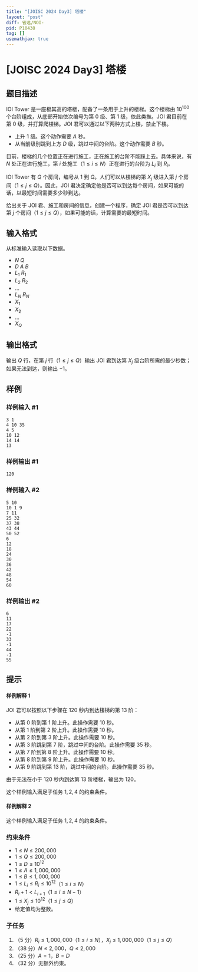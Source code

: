 ```yaml
---
title: "[JOISC 2024 Day3] 塔楼"
layout: "post"
diff: 省选/NOI-
pid: P10438
tag: []
usemathjax: true
---
```


# [JOISC 2024 Day3] 塔楼
## 题目描述

IOI Tower 是一座极其高的塔楼，配备了一条用于上升的楼梯。这个楼梯由 $10^{100}$ 个台阶组成，从底部开始依次编号为第 $0$ 级、第 $1$ 级，依此类推。JOI 君目前在第 $0$ 级，并打算爬楼梯。JOI 君可以通过以下两种方式上楼，禁止下楼。

- 上升 $1$ 级。这个动作需要 $A$ 秒。
- 从当前级别跳到上方 $D$ 级，跳过中间的台阶。这个动作需要 $B$ 秒。

目前，楼梯的几个位置正在进行施工，正在施工的台阶不能踩上去。具体来说，有 $N$ 处正在进行施工，第 $i$ 处施工（$1 \leq i \leq N$）正在进行的台阶为 $L_i$ 到 $R_i$。

IOI Tower 有 $Q$ 个房间，编号从 $1$ 到 $Q$。人们可以从楼梯的第 $X_j$ 级进入第 $j$ 个房间（$1 \leq j \leq Q$）。因此，JOI 君决定确定他是否可以到达每个房间，如果可能的话，以最短时间需要多少秒到达。

给出关于 JOI 君、施工和房间的信息，创建一个程序，确定 JOI 君是否可以到达第 $j$ 个房间（$1 \leq j \leq Q$），如果可能的话，计算需要的最短时间。

## 输入格式

从标准输入读取以下数据。

- $N$ $Q$
- $D$ $A$ $B$
- $L_1$ $R_1$
- $L_2$ $R_2$
- ...
- $L_N$ $R_N$
- $X_1$
- $X_2$
- ...
- $X_Q$

## 输出格式

输出 $Q$ 行，在第 $j$ 行（$1 \leq j \leq Q$）输出 JOI 君到达第 $X_j$ 级台阶所需的最少秒数；如果无法到达，则输出 $-1$。

## 样例

### 样例输入 #1
```
3 1
4 10 35
4 5
10 12
14 14
13
```
### 样例输出 #1
```
120
```
### 样例输入 #2
```
5 10
10 1 9
7 11
25 32
37 38
43 44
50 52
6
12
18
24
30
36
42
48
54
60
```
### 样例输出 #2
```
6
11
17
22
-1
33
-1
44
-1
55
```
## 提示

#### 样例解释 1

JOI 君可以按照以下步骤在 $120$ 秒内到达楼梯的第 $13$ 阶：

- 从第 $0$ 阶到第 $1$ 阶上升。此操作需要 $10$ 秒。
- 从第 $1$ 阶到第 $2$ 阶上升。此操作需要 $10$ 秒。
- 从第 $2$ 阶到第 $3$ 阶上升。此操作需要 $10$ 秒。
- 从第 $3$ 阶跳到第 $7$ 阶，跳过中间的台阶。此操作需要 $35$ 秒。
- 从第 $7$ 阶到第 $8$ 阶上升。此操作需要 $10$ 秒。
- 从第 $8$ 阶到第 $9$ 阶上升。此操作需要 $10$ 秒。
- 从第 $9$ 阶跳到第 $13$ 阶，跳过中间的台阶。此操作需要 $35$ 秒。

由于无法在小于 $120$ 秒内到达第 $13$ 阶楼梯，输出为 $120$。

这个样例输入满足子任务 $1,2,4$ 的约束条件。

#### 样例解释 2

这个样例输入满足子任务 $1,2,4$ 的约束条件。

### 约束条件

- $1 \leq N \leq 200,000$
- $1 \leq Q \leq 200,000$
- $1 \leq D \leq 10^{12}$
- $1 \leq A \leq 1,000,000$
- $1 \leq B \leq 1,000,000$
- $1 \leq L_i \leq R_i \leq 10^{12}$（$1 \leq i \leq N$）
- $R_{i}+1 < L_{i+1}$（$1 \leq i \leq N-1$）
- $1 \leq X_j \leq 10^{12}$（$1 \leq j \leq Q$）
- 给定值均为整数。

### 子任务

1. （5 分）$R_i \leq 1,000,000$（$1 \leq i \leq N$），$X_j \leq 1,000,000$（$1 \leq j \leq Q$）
2. （38 分）$N \leq 2,000$，$Q \leq 2,000$
3. （25 分）$A = 1$，$B = D$
4. （32 分）无额外约束。
